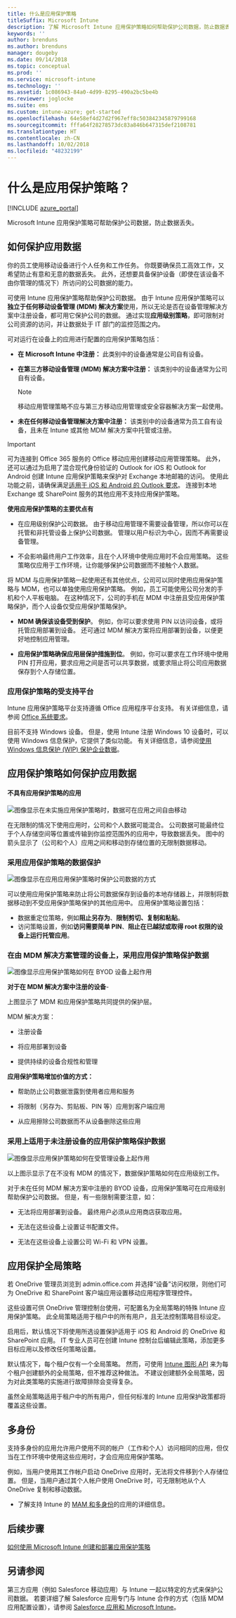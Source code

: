 ```yaml
---
title: 什么是应用保护策略
titleSuffix: Microsoft Intune
description: 了解 Microsoft Intune 应用保护策略如何帮助保护公司数据，防止数据丢失。
keywords: ''
author: brenduns
ms.author: brenduns
manager: dougeby
ms.date: 09/14/2018
ms.topic: conceptual
ms.prod: ''
ms.service: microsoft-intune
ms.technology: ''
ms.assetid: 1c086943-84a0-4d99-8295-490a2bc5be4b
ms.reviewer: joglocke
ms.suite: ems
ms.custom: intune-azure; get-started
ms.openlocfilehash: 64e58ef4d27d2f967eff8c503842345879799168
ms.sourcegitcommit: fffa64f28278573dc83a846b647315def2108781
ms.translationtype: HT
ms.contentlocale: zh-CN
ms.lasthandoff: 10/02/2018
ms.locfileid: "48232199"
---
```

# <a name="what-are-app-protection-policies"></a>什么是应用保护策略？


[!INCLUDE [azure_portal](./includes/azure_portal.md)]

Microsoft Intune 应用保护策略可帮助保护公司数据，防止数据丢失。

## <a name="how-you-can-protect-app-data"></a>如何保护应用数据
你的员工使用移动设备进行个人任务和工作任务。  你既要确保员工高效工作，又希望防止有意和无意的数据丢失。  此外，还想要具备保护设备（即使在该设备不由你管理的情况下）所访问的公司数据的能力。

可使用 Intune 应用保护策略帮助保护公司数据。 由于 Intune 应用保护策略可以**独立于任何移动设备管理 (MDM) 解决方案**使用，所以无论是否在设备管理解决方案中注册设备，都可用它保护公司的数据。 通过实现**应用级别策略**，即可限制对公司资源的访问，并让数据处于 IT 部门的监控范围之内。

可对运行在设备上的应用进行配置的应用保护策略包括：

- **在 Microsoft Intune 中注册：** 此类别中的设备通常是公司自有设备。

- **在第三方移动设备管理 (MDM) 解决方案中注册：** 该类别中的设备通常为公司自有设备。

  > [!NOTE]
  > 移动应用管理策略不应与第三方移动应用管理或安全容器解决方案一起使用。

- **未在任何移动设备管理解决方案中注册：** 该类别中的设备通常为员工自有设备，且未在 Intune 或其他 MDM 解决方案中托管或注册。

> [!IMPORTANT]
> 可为连接到 Office 365 服务的 Office 移动应用创建移动应用管理策略。 此外，还可以通过为启用了混合现代身份验证的 Outlook for iOS 和 Outlook for Android 创建 Intune 应用保护策略来保护对 Exchange 本地邮箱的访问。 使用此功能之前，请确保满足[适用于 iOS 和 Android 的 Outlook 要求](https://technet.microsoft.com/library/mt846639(v=exchg.160).aspx)。 连接到本地 Exchange 或 SharePoint 服务的其他应用不支持应用保护策略。

**使用应用保护策略的主要优点有**

-   在应用级别保护公司数据。  由于移动应用管理不需要设备管理，所以你可以在托管和非托管设备上保护公司数据。 管理以用户标识为中心，因而不再需要设备管理。

-   不会影响最终用户工作效率，且在个人环境中使用应用时不会应用策略。  这些策略仅应用于工作环境，让你能够保护公司数据而不接触个人数据。

将 MDM 与应用保护策略一起使用还有其他优点，公司可以同时使用应用保护策略与 MDM，也可以单独使用应用保护策略。 例如，员工可能使用公司分发的手机和个人平板电脑。  在这种情况下，公司的手机在 MDM 中注册且受应用保护策略保护，而个人设备仅受应用保护策略保护。

- **MDM 确保该设备受到保护**。  例如，你可以要求使用 PIN 以访问设备，或将托管应用部署到设备。 还可通过 MDM 解决方案将应用部署到设备，以便更好地控制应用管理。

- **应用保护策略确保应用层保护措施到位**。 例如，你可以要求在工作环境中使用 PIN 打开应用，要求应用之间是否可以共享数据，或要求阻止将公司应用数据保存到个人存储位置。


### <a name="supported-platforms-for-app-protection-polices"></a>应用保护策略的受支持平台
Intune 应用保护策略平台支持遵循 Office 应用程序平台支持。 有关详细信息，请参阅 [Office 系统要求](https://products.office.com/en-US/office-system-requirements)。

目前不支持 Windows 设备。 但是，使用 Intune 注册 Windows 10 设备时，可以使用 Windows 信息保护，它提供了类似功能。 有关详细信息，请参阅[使用 Windows 信息保护 (WIP) 保护企业数据](https://technet.microsoft.com/itpro/windows/keep-secure/protect-enterprise-data-using-wip)。
##  <a name="how-app-protection-policies-protect-app-data"></a>应用保护策略如何保护应用数据

####  <a name="apps-without-app-protection-policies"></a>不具有应用保护策略的应用

![图像显示在未实施应用保护策略时，数据可在应用之间自由移动](./media/apps-without-protection-policies.png)

在无限制的情况下使用应用时，公司和个人数据可能混合。  公司数据可能最终位于个人存储空间等位置或传输到你监控范围外的应用中，导致数据丢失。 图中的箭头显示了（公司和个人）应用之间和移动到存储位置的无限制数据移动。


### <a name="data-protection-with-app-protection-policies"></a>采用应用保护策略的数据保护

![图像显示在应用应用保护策略时保护公司数据的方式 ](./media/apps-with-protection-policies.png)


可以使用应用保护策略来防止将公司数据保存到设备的本地存储器上，并限制将数据移动到不受应用保护策略保护的其他应用中。 应用保护策略设置包括：
- 数据重定位策略，例如**阻止另存为**、**限制剪切、复制和粘贴**。
- 访问策略设置，例如**访问需要简单 PIN**、**阻止在已越狱或取得 root 权限的设备上运行托管应用**。

### <a name="data-protection-with-app-protection-policies-on-devices-managed-by-a-mdm-solution"></a>在由 MDM 解决方案管理的设备上，采用应用保护策略保护数据

![图像显示应用保护策略如何在 BYOD 设备上起作用](./media/app-protection-policies-with-mdm.png)

**对于在 MDM 解决方案中注册的设备**-

上图显示了 MDM 和应用保护策略共同提供的保护层。

MDM 解决方案：

-   注册设备

-   将应用部署到设备

-   提供持续的设备合规性和管理

**应用保护策略增加价值的方式：**

-   帮助防止公司数据泄露到使用者应用和服务

-   将限制（另存为、剪贴板、PIN 等）应用到客户端应用

-   从应用擦除公司数据而不从设备删除这些应用


### <a name="data-protection-with-app-protection-policies-for-devices-without-enrollment"></a>采用上适用于未注册设备的应用保护策略保护数据

![图像显示应用保护策略如何在受管理设备上起作用](./media/app-protection-policies-without-mdm.png)

以上图示显示了在不没有 MDM 的情况下，数据保护策略如何在应用级别工作。

对于未在任何 MDM 解决方案中注册的 BYOD 设备，应用保护策略可在应用级别帮助保护公司数据。
但是，有一些限制需要注意，如：

-   无法将应用部署到设备。  最终用户必须从应用商店获取应用。

-   无法在这些设备上设置证书配置文件。

-   无法在这些设备上设置公司 Wi-Fi 和 VPN 设置。

## <a name="app-protection-global-policy"></a>应用保护全局策略

若 OneDrive 管理员浏览到 admin.office.com 并选择“设备”访问权限，则他们可为 OneDrive 和 SharePoint 客户端应用设置移动应用程序管理控件。 

这些设置可供 OneDrive 管理控制台使用，可配置名为全局策略的特殊 Intune 应用保护策略。 此全局策略适用于租户中的所有用户，且无法控制策略目标设定。 

启用后，默认情况下将使用所选设置保护适用于 iOS 和 Android 的 OneDrive 和 SharePoint 应用。 IT 专业人员可在创建 Intune 控制台后编辑此策略，添加更多目标应用以及修改任何策略设置。 

默认情况下，每个租户仅有一个全局策略。 然而，可使用 [Intune 图形 API](intune-graph-apis.md) 来为每个租户创建额外的全局策略，但不推荐这种做法。 不建议创建额外全局策略，因为对此类策略的实施进行故障排除会变得复杂。

虽然全局策略适用于租户中的所有用户，但任何标准的 Intune 应用保护政策都将覆盖这些设置。


## <a name="multi-identity"></a>多身份

支持多身份的应用允许用户使用不同的帐户（工作和个人）访问相同的应用，但仅当在工作环境中使用这些应用时，才会应用应用保护策略。

例如，当用户使用其工作帐户启动 OneDrive 应用时，无法将文件移到个人存储位置。 但是，当用户通过其个人帐户使用 OneDrive 时，可无限制地从个人 OneDrive 复制和移动数据。

- 了解支持 Intune 的 [MAM 和多身份](https://www.microsoft.com/cloud-platform/microsoft-intune-apps)的应用的详细信息。

##  <a name="next-steps"></a>后续步骤

[如何使用 Microsoft Intune 创建和部署应用保护策略](app-protection-policies.md)

## <a name="see-also"></a>另请参阅
第三方应用（例如 Salesforce 移动应用）与 Intune 一起以特定的方式来保护公司数据。 若要详细了解 Salesforce 应用专门与 Intune 合作的方式（包括 MDM 应用配置设置），请参阅 [Salesforce 应用和 Microsoft Intune](https://gallery.technet.microsoft.com/Salesforce-App-and-Intune-c47d44ee/file/188000/1/Salesforce%20App%20and%20Intune%20for%20external.pdf)。
